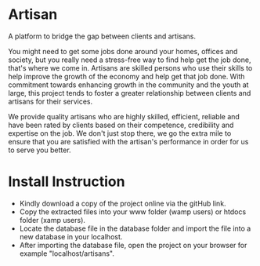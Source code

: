 # Artisan
A platform to bridge the gap between clients and artisans.

You might need to get some jobs done around your homes, offices and society, but you really need a stress-free way to find help get the job done, that's where we come in. Artisans are skilled persons who use their skills to help improve the growth of the economy and help get that job done. With commitment towards enhancing growth in the community and the youth at large, this project tends to foster a greater relationship between clients and artisans for their services.

We provide quality artisans who are highly skilled, efficient, reliable and have been rated by clients based on their competence, credibility and expertise on the job. We don't just stop there, we go the extra mile to ensure that you are satisfied with the artisan's performance in order for us to serve you better.

# Install Instruction
* Kindly download a copy of the project online via the gitHub link.
* Copy the extracted files into your www folder (wamp users) or htdocs folder (xamp users).
* Locate the database file in the database folder and import the file into a new database in your localhost.
* After importing the database file, open the project on your browser for example "localhost/artisans".
